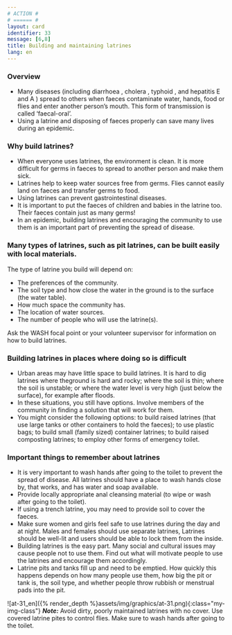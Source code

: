 ```yaml
---
# ACTION #
# ====== #
layout: card
identifier: 33
message: [6,8]
title: Building and maintaining latrines
lang: en
---
```


### Overview

- Many diseases (including diarrhoea <a class="crosslink" href="{% render_depth %}{% render_link disease|1 %}"><i class="fas fa-external-link-alt" aria-hidden="true"></i></a>, cholera <a class="crosslink" href="{% render_depth %}{% render_link disease|2 %}"><i class="fas fa-external-link-alt" aria-hidden="true"></i></a>, typhoid <a class="crosslink" href="{% render_depth %}{% render_link disease|5 %}"><i class="fas fa-external-link-alt" aria-hidden="true"></i></a>, and hepatitis E <a class="crosslink" href="{% render_depth %}{% render_link disease|4 %}"><i class="fas fa-external-link-alt" aria-hidden="true"></i></a> and A <a class="crosslink" href="{% render_depth %}{% render_link disease|3 %}"><i class="fas fa-external-link-alt" aria-hidden="true"></i></a>) spread to others when faeces contaminate water, hands, food or flies and enter another person’s mouth. This form of transmission is called ‘faecal-oral’. 
- Using a latrine and disposing of faeces properly can save many lives during an epidemic.

### Why build latrines?

- When everyone uses latrines, the environment is clean. It is more difficult for germs in faeces to spread to another person and make them sick. 
- Latrines help to keep water sources free from germs. Flies cannot easily land on faeces and transfer germs to food. 
- Using latrines can prevent gastrointestinal diseases.
- It is important to put the faeces of children and babies in the latrine too. Their faeces contain just as many germs! 
- In an epidemic, building latrines and encouraging the community to use them is an important part of preventing the spread of disease.

### Many types of latrines, such as pit latrines, can be built easily with local materials. 

The type of latrine you build will depend on: 
-	The preferences of the community. 
-	The soil type and how close the water in the ground is to the surface (the water table). 
-	How much space the community has. 
-	The location of water sources. 
-	The number of people who will use the latrine(s). 

Ask the WASH focal point or your volunteer supervisor for information on how to build latrines. 

### Building latrines in places where doing so is difficult 
- Urban areas may have little space to build latrines. It is hard to dig latrines where theground is hard and rocky; where the soil is thin; where the soil is unstable; or where the water level is very high (just below the surface), for example after floods. 
- In these situations, you still have options. Involve members of the community in finding a solution that will work for them. 
- You might consider the following options: to build raised latrines (that use large tanks or other containers to hold the faeces); to use plastic bags; to build small (family sized) container latrines; to build raised composting latrines; to employ other forms of emergency toilet. 

### Important things to remember about latrines
- It is very important to wash hands after going to the toilet to prevent the spread of disease. All latrines should have a place to wash hands close by, that works, and has water and soap available. 
- Provide locally appropriate anal cleansing material (to wipe or wash after going to the toilet). 
- If using a trench latrine, you may need to provide soil to cover the faeces. 
- Make sure women and girls feel safe to use latrines during the day and at night. Males and females should use separate latrines, Latrines should be well-lit and users should be able to lock them from the inside. 
- Building latrines is the easy part. Many social and cultural issues may cause people not to use them. Find out what will motivate people to use the latrines and encourage them accordingly. 
- Latrine pits and tanks fill up and need to be emptied. How quickly this happens depends on how many people use them, how big the pit or tank is, the soil type, and whether people throw rubbish or menstrual pads into the pit. 

![at-31_en]({% render_depth %}assets/img/graphics/at-31.png){:class="my-img-class"}
***Note:*** Avoid dirty, poorly maintained latrines with no cover. Use covered latrine pites to control flies.  Make sure to wash hands after going to the toilet.
